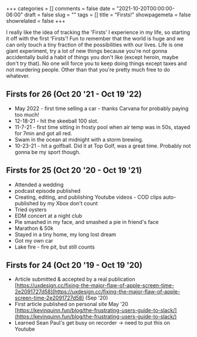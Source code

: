 +++
categories = []
comments = false
date = "2021-10-20T00:00:00-06:00"
draft = false
slug = ""
tags = []
title = "Firsts!"
showpagemeta = false
showrelated = false
+++

I really like the idea of tracking the 'Firsts' I experience in my life, so starting it off with the first 'Firsts'! Fun to remember that the world is huge and we can only touch a tiny fraction of the possibilities with our lives. Life is one giant experiment, try a lot of new things because you're not gonna accidentally build a habit of things you don't like (except heroin, maybe don't try that). No one will force you to keep doing things except taxes and not murdering people. Other than that you're pretty much free to do whatever. 

## Firsts for 26 (Oct 20 '21 - Oct 19 '22)

- May 2022 - first time selling a car - thanks Carvana for probably paying too much!
- 12-18-21 - hit the skeeball 100 slot.
- 11-7-21 - first time sitting in frosty pool when air temp was in 50s, stayed for 7min and got all red.
- Swam in the ocean at midnight with a storm brewing.
- 10-23-21 - hit a golfball. Did it at Top Golf, was a great time. Probably not gonna be my sport though.

## Firsts for 25 (Oct 20 '20 - Oct 19 '21)

- Attended a wedding
- podcast episode published
- Creating, editing, and publishing Youtube videos - COD clips auto-published by my Xbox don't count
- Tried oysters
- EDM concert at a night club
- Pie smashed in my face, and smashed a pie in friend's face
- Marathon & 50k
- Stayed in a tiny home, my long lost dream
- Got my own car
- Lake fire - fire pit, but still counts

## Firsts for 24 (Oct 20 '19 - Oct 19 '20)

- Article submitted & accepted by a real publication [https://uxdesign.cc/fixing-the-major-flaw-of-apple-screen-time-2e2091727d58](https://uxdesign.cc/fixing-the-major-flaw-of-apple-screen-time-2e2091727d58) (Sep '20)
- First article published on personal site May '20 [https://kevinquinn.fun/blog/the-frustrating-users-guide-to-slack/](https://kevinquinn.fun/blog/the-frustrating-users-guide-to-slack/)
- Learned Sean Paul's get busy on recorder → need to put this on Youtube

